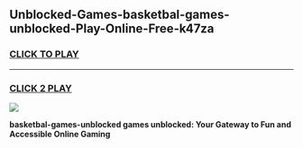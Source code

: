 
## Unblocked-Games-basketbal-games-unblocked-Play-Online-Free-k47za
<h3>
<a href="https://premium76.site?title=basketbal-games-unblocked&ref=26A">CLICK TO PLAY</a></h3>
<hr>

<h3>
<a href="https://premium76.site?title=basketbal-games-unblocked&ref=26A">CLICK 2 PLAY</a>
  
</h3>

<a href="https://premium76.site?title=basketbal-games-unblocked&ref=26A"><img src="https://clearcache.store/games.png"></a>


**basketbal-games-unblocked games unblocked: Your Gateway to Fun and Accessible Online Gaming**
